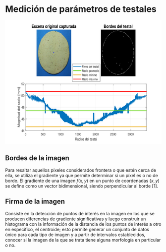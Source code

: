 # Medición de parámetros de testales

<p align="center">
    <img src="imgs/RadiosTestal.png" height="400"/>
</p>

 <h2>Bordes de la imagen</h2>
    
Para resaltar aquellos píxeles considerados frontera o que estén cerca de ella, se utiliza el gradiente ya que permite determinar si un píxel es o no de borde. El gradiente de una imagen $f(x,y)$ en un punto de coordenadas $(x,y)$ se define como un vector bidimensional, siendo perpendicular al borde [1].

<h2>Firma de la imagen</h2> 
<p>
Consiste en la detección de puntos de interés en la imagen en los que se producen diferencias de gradiente significativas y luego construir un histograma con la información de la distancia de los puntos de interés a otro en específico, el centroide; esto permite generar un conjunto de datos único para cada tipo de imagen y a partir de intervalos establecidos, conocer si la imagen de la que se trata tiene alguna morfología en particular o no.
</p>